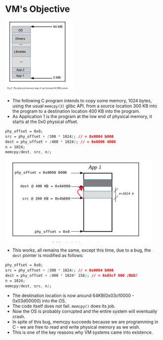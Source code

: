 # VM's Objective

![64MB_RAM_map](Imgs/64MB_RAM_map.png)

- The following C program intends to copy some memory, 1024 bytes, using the usual `memcpy(3)` glibc API, from a source location 300 KB into the program to a destination location 400 KB into the program.
- As Application 1 is the program at the low end of physical memory, it starts at the 0x0 physical offset.

```css
phy_offset = 0x0;
src = phy_offset + (300 * 1024); // = 0x0004 b000
dest = phy_offset + (400 * 1024); // = 0x0006 4000
n = 1024;
memcpy(dest, src, n);
```

![the_correct_memcpy()](Imgs/the_correct_memcpy().png)

- This works, all remains the same, except this time, due to a bug, the `dest` pointer is modified as follows:

```css
phy_offset = 0x0;
src = phy_offset + (300 * 1024); // = 0x0004 b000
dest = phy_offset + (400 * 1024* 156); // = 0x03cf 000 /BUG!
n = 1024;
memcpy(dest, src, n);
```

- The destination location is now around 64KB(0x03cf0000 - 0x03d00000) into the OS.
- The code itself does not fail. `memcpy()` does its job.
- Now the OS is probably corrupted and the entire system will eventually crash.
- In spite of this bug, memcpy succeeds because we are programming in C - we are free to read and write physical memory as we wish.
- This is one of the key reasons why VM systems came into existence.